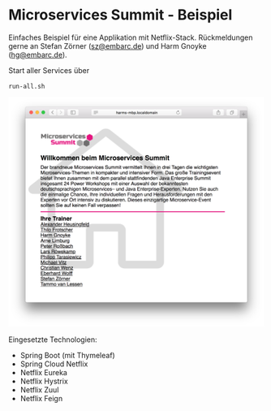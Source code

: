 # Microservices Summit - Beispiel

Einfaches Beispiel für eine Applikation mit Netflix-Stack.
Rückmeldungen gerne an Stefan Zörner (sz@embarc.de) und Harm Gnoyke (hg@embarc.de).

Start aller Services über <pre><code>run-all.sh</code></pre>

![showcase](showcaseHome_klein.png)

Eingesetzte Technologien:

* Spring Boot (mit Thymeleaf)
* Spring Cloud Netflix
* Netflix Eureka
* Netflix Hystrix
* Netflix Zuul
* Netflix Feign
